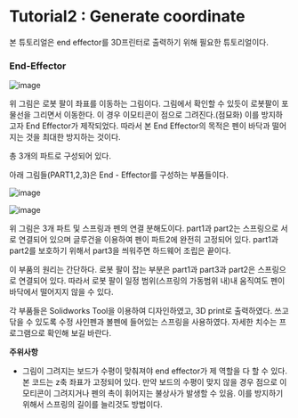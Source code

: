 

# Tutorial2 : Generate coordinate

본 튜토리얼은 end effector를 3D프린터로 출력하기 위해 필요한 튜토리얼이다.



### **End-Effector**

![image](https://user-images.githubusercontent.com/107538917/176117430-a811b802-eda9-4ee8-b868-ccaf4cb71e8f.png)

위 그림은 로봇 팔이 좌표를 이동하는 그림이다. 그림에서 확인할 수 있듯이 로봇팔이 포물선을 그리면서 이동한다. 
이 경우 이모티콘이 점으로 그려진다.(점묘화) 이를 방지하고자 End Effector가 제작되었다. 
따라서 본 End Effector의 목적은 펜이 바닥과 떨어지는 것을 최대한 방지하는 것이다.



총 3개의 파트로 구성되어 있다.


아래 그림들(PART1,2,3)은 End - Effector를 구성하는 부품들이다.


![image](https://user-images.githubusercontent.com/107538917/176122614-a32a7bd9-3c5f-4ab9-9bbf-aadd73cfe543.png)




![image](https://user-images.githubusercontent.com/107538917/176122881-5d63c925-d5b8-4d0f-883c-156e7bd6552a.png)


위 그림은 3개 파트 및 스프링과 펜의 연결 분해도이다. 
part1과 part2는 스프링으로 서로 연결되어 있으며 글루건을 이용하여 펜이 파트2에 완전히 고정되어 있다. 
part1과 part2를 보호하기 위해서 part3을 씌워주면 하드웨어 조립은 끝이다.

이 부품의 원리는 간단하다.
로봇 팔이 잡는 부분은 part1과 part3과 part2은 스프링으로 연결되어 있다. 따라서 로봇 팔이 일정 범위(스프링의 가동범위 내)내 움직여도 펜이 바닥에서 떨어지지 않을 수 있다.  


각 부품들은 Solidworks Tool을 이용하여 디자인하였고, 3D print로 출력하였다. 
쓰고 닦을 수 있도록 수정 사인펜과 볼펜에 들어있는 스프링을 사용하였다. 
자세한 치수는 프로그램으로 확인해 보길 바란다. 

**주위사항**
- 그림이 그려지는 보드가 수평이 맞춰져야 end effector가 제 역할을 다 할 수 있다. 
  본 코드는 z축 좌표가 고정되어 있다. 만약 보드의 수평이 맞지 않을 경우 점으로 이모티콘이 그려지거나 펜의 촉이 휘어지는 불상사가 발생할 수 있음.
  이를 방지하기 위해서 스프링의 길이를 늘리것도 방법이다. 